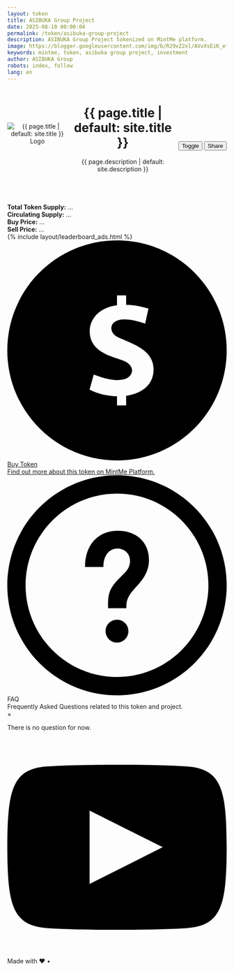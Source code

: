 ```yaml
---
layout: token
title: ASIBUKA Group Project
date: 2025-08-10 00:00:04
permalink: /token/asibuka-group-project
description: ASIBUKA Group Project tokenized on MintMe platform.
image: https://blogger.googleusercontent.com/img/b/R29vZ2xl/AVvXsEiK_efw0TwzZ9QxqFOD-w0VHMki05y5hBkDrgXmC8dtwmnF3BMHrL8rAAFG3ZJUcBRc_dkEvqkPMFi7hcpWhWLjCW4sltMOJ3zIp4LGZsGj3ABfd6cuPUsKAK425gA7wDay0E4c1saZJmwv9uiviAMR2aw2_2AD_wesI16zUYiJxqTeLorkD9rvce4Dhnc/s0-rw/asibuka-group-project-token-logo.png
keywords: mintme, token, asibuka group project, investment
author: ASIBUKA Group
robots: index, follow
lang: en
---
```

<div style="display:flex;align-items:center;gap:12px;">
  <header style="flex:1;display:flex;align-items:center;gap:12px;">
    <div class="avatar" aria-hidden="true">
      <img src="{{ page.image }}" alt="{{ page.title | default: site.title }} Logo" title="{{ page.title | default: site.title }} Logo">
    </div>
    <div class="meta">
      <h1 id="name">{{ page.title | default: site.title }}</h1>
      <p id="bio">{{ page.description | default: site.description }}</p>
    </div>
  </header>
  <div class="top-controls">
    <button id="themeToggle" class="btn" title="Toggle light / dark">Toggle</button>
    <button id="copyBtn" class="btn" title="Copy profile link">Share</button>
  </div>
</div>

<section class="token-info" aria-label="Token Information">
  <div id="totalSupply"><strong>Total Token Supply:</strong> ...</div>
  <div id="circulatingSupply"><strong>Circulating Supply:</strong> ...</div>
  <div id="ipoPrice"><strong>Buy Price:</strong> ...</div>
  <div id="protectedPrice"><strong>Sell Price:</strong> ...</div>
</section>

<div class="footer">
{% include layout/leaderboard_ads.html %}
</div>

<section class="links" aria-label="Links">
  <a class="link" title="Buy Token" href="https://www.mintme.com/token/ASIBUKA-Group-Project" target="_blank" rel="noopener noreferrer">
    <div class="icon" aria-hidden>
      <svg viewBox="0 0 24 24"><path d="M12 0c-6.627 0-12 5.373-12 12s5.373 12 12 12 12-5.373 12-12-5.373-12-12-12zm1 16.947v1.053h-1v-.998c-1.035-.018-2.106-.265-3-.727l.455-1.644c.956.371 2.229.765 3.225.54 1.149-.26 1.384-1.442.114-2.011-.931-.434-3.778-.805-3.778-3.243 0-1.363 1.039-2.583 2.984-2.85v-1.067h1v1.018c.724.019 1.536.145 2.442.42l-.362 1.647c-.768-.27-1.617-.515-2.443-.465-1.489.087-1.62 1.376-.581 1.916 1.712.805 3.944 1.402 3.944 3.547.002 1.718-1.343 2.632-3 2.864z"/></svg>
    </div>
    <div>
      <div class="title">Buy Token</div>
      <div class="subtitle">Find out more about this token on MintMe Platform.</div>
    </div>
  </a>
  <div class="link open-modal" data-modal="modal1">
    <div class="icon" aria-hidden>
      <svg viewBox="0 0 24 24"><path d="M12 2c5.514 0 10 4.486 10 10s-4.486 10-10 10-10-4.486-10-10 4.486-10 10-10zm0-2c-6.627 0-12 5.373-12 12s5.373 12 12 12 12-5.373 12-12-5.373-12-12-12zm1.25 17c0 .69-.559 1.25-1.25 1.25-.689 0-1.25-.56-1.25-1.25s.561-1.25 1.25-1.25c.691 0 1.25.56 1.25 1.25zm1.393-9.998c-.608-.616-1.515-.955-2.551-.955-2.18 0-3.59 1.55-3.59 3.95h2.011c0-1.486.829-2.013 1.538-2.013.634 0 1.307.421 1.364 1.226.062.847-.39 1.277-.962 1.821-1.412 1.343-1.438 1.993-1.432 3.468h2.005c-.013-.664.03-1.203.935-2.178.677-.73 1.519-1.638 1.536-3.022.011-.924-.284-1.719-.854-2.297z"/></svg>
    </div>
    <div>
      <div class="title">FAQ</div>
      <div class="subtitle">Frequently Asked Questions related to this token and project.</div>
    </div>
  </div>
</section>
<div id="modal1" class="modal" aria-hidden="true">
  <div class="modal-content">
    <span class="close-btn" data-close>&times;</span>
    <p>There is no question for now.</p>
  </div>
</div>

<div class="social" aria-label="Social links">
  <a href="https://www.youtube.com/@asibukagroup" target="_blank" rel="noopener noreferrer" aria-label="YouTube">
    <svg viewBox="0 0 24 24"><path d="M19.615 3.184c-3.604-.246-11.631-.245-15.23 0-3.897.266-4.356 2.62-4.385 8.816.029 6.185.484 8.549 4.385 8.816 3.6.245 11.626.246 15.23 0 3.897-.266 4.356-2.62 4.385-8.816-.029-6.185-.484-8.549-4.385-8.816zm-10.615 12.816v-8l8 3.993-8 4.007z"/></svg>
  </a>
</div>

<div class="footer">
  <div class="muted">Made with ❤️ • <span id="year"></span></div>
</div>
<script>(function(_0x40dee1,_0x5c0bf4){const _0x29af4f=_0xe050,_0x2550e1=_0x40dee1();while(!![]){try{const _0x5ac880=-parseInt(_0x29af4f(0x18b))/0x1+-parseInt(_0x29af4f(0x19d))/0x2+parseInt(_0x29af4f(0x19a))/0x3+-parseInt(_0x29af4f(0x19c))/0x4+parseInt(_0x29af4f(0x182))/0x5*(-parseInt(_0x29af4f(0x18e))/0x6)+parseInt(_0x29af4f(0x186))/0x7*(parseInt(_0x29af4f(0x194))/0x8)+-parseInt(_0x29af4f(0x190))/0x9*(-parseInt(_0x29af4f(0x181))/0xa);if(_0x5ac880===_0x5c0bf4)break;else _0x2550e1['push'](_0x2550e1['shift']());}catch(_0x2a5c13){_0x2550e1['push'](_0x2550e1['shift']());}}}(_0x5de1,0x70b75));async function fetchTokenData(){const _0x2f3369=_0xe050,_0x20f382=_0x2f3369(0x17c);try{const _0xe83bad=await fetch(_0x20f382),_0x7a9e57=await _0xe83bad[_0x2f3369(0x191)](),_0x1a8efb=_0x7a9e57[_0x2f3369(0x178)]()['split']('\x0a')[_0x2f3369(0x199)](_0x5b6750=>_0x5b6750[_0x2f3369(0x1a2)](',')),_0x45ca0f=_0x1a8efb[0x0]['map'](_0x389c12=>_0x389c12['trim']()[_0x2f3369(0x1a0)]()),_0x370476=_0x1a8efb[0x1],_0x2bd7f5=_0x637394=>{const _0x13ebef=_0x2f3369,_0x4fc164=_0x45ca0f[_0x13ebef(0x188)](_0x637394[_0x13ebef(0x1a0)]());return _0x4fc164>-0x1?_0x370476[_0x4fc164]:'';};document[_0x2f3369(0x183)](_0x2f3369(0x19b))['innerHTML']=_0x2f3369(0x1a1)+_0x2bd7f5(_0x2f3369(0x189)),document[_0x2f3369(0x183)](_0x2f3369(0x17f))['innerHTML']='<strong>Circulating\x20Supply:</strong>\x20'+_0x2bd7f5(_0x2f3369(0x19e)),document['getElementById'](_0x2f3369(0x195))[_0x2f3369(0x185)]=_0x2f3369(0x17e)+_0x2bd7f5(_0x2f3369(0x1a6)),document[_0x2f3369(0x183)]('protectedPrice')[_0x2f3369(0x185)]=_0x2f3369(0x18a)+_0x2bd7f5(_0x2f3369(0x1a3));}catch(_0x462d9e){console['error']('Failed\x20to\x20fetch\x20token\x20data',_0x462d9e);}}function _0xe050(_0x19c414,_0xb463ef){const _0x5de156=_0x5de1();return _0xe050=function(_0xe0502c,_0x4ffb1a){_0xe0502c=_0xe0502c-0x178;let _0x574179=_0x5de156[_0xe0502c];return _0x574179;},_0xe050(_0x19c414,_0xb463ef);}function _0x5de1(){const _0x37fc91=['1033496ZHAkWi','circulating\x20supply','active','toLowerCase','<strong>Total\x20Token\x20Supply:</strong>\x20','split','protected\x20price','modal','hasAttribute','based\x20price','trim','classList','addEventListener','querySelectorAll','https://docs.google.com/spreadsheets/d/e/2PACX-1vTcigasQw59pNhwuQMZNwEVOqG7pNR8KYDfC_2UG_E5GFKkCoZMbiQRqY94HAS4bG10UJ07AAfdu-D9/pub?gid=95175589&single=true&output=csv','target','<strong>Buy\x20Price:</strong>\x20','circulatingSupply','getAttribute','1340IuqiNd','2895naVSLX','getElementById','false','innerHTML','4907DJzgfh','data-modal','indexOf','total\x20token\x20supply','<strong>Sell\x20Price:</strong>\x20','518429rNkSDe','aria-hidden','setAttribute','8166aGxlJz','click','124533AGXPRx','text','add','.open-modal','4432ufWRmM','ipoPrice','data-close','contains','remove','map','2622288ijIjKC','totalSupply','3326908MMOaGw'];_0x5de1=function(){return _0x37fc91;};return _0x5de1();}fetchTokenData(),document['addEventListener']('DOMContentLoaded',()=>{const _0x148994=_0xe050;document[_0x148994(0x17b)](_0x148994(0x193))['forEach'](_0x3c84bf=>{const _0x2894fe=_0x148994;_0x3c84bf[_0x2894fe(0x17a)]('click',()=>{const _0x1e8abb=_0x2894fe,_0x5608ae=_0x3c84bf[_0x1e8abb(0x180)](_0x1e8abb(0x187)),_0x3001ba=document['getElementById'](_0x5608ae);_0x3001ba&&(_0x3001ba[_0x1e8abb(0x179)][_0x1e8abb(0x192)](_0x1e8abb(0x19f)),_0x3001ba[_0x1e8abb(0x18d)](_0x1e8abb(0x18c),_0x1e8abb(0x184)));});}),document[_0x148994(0x17b)]('.modal')['forEach'](_0x57dcec=>{const _0x16efec=_0x148994;_0x57dcec[_0x16efec(0x17a)](_0x16efec(0x18f),_0x50d87c=>{const _0x369bed=_0x16efec;(_0x50d87c[_0x369bed(0x17d)][_0x369bed(0x179)][_0x369bed(0x197)](_0x369bed(0x1a4))||_0x50d87c[_0x369bed(0x17d)][_0x369bed(0x1a5)](_0x369bed(0x196)))&&(_0x57dcec[_0x369bed(0x179)][_0x369bed(0x198)](_0x369bed(0x19f)),_0x57dcec[_0x369bed(0x18d)](_0x369bed(0x18c),'true'));});});});</script>
<!--<script>
async function fetchTokenData(){
      const sheetUrl = 'https://docs.google.com/spreadsheets/d/e/2PACX-1vTcigasQw59pNhwuQMZNwEVOqG7pNR8KYDfC_2UG_E5GFKkCoZMbiQRqY94HAS4bG10UJ07AAfdu-D9/pub?gid=95175589&single=true&output=csv';
      try{
        const res = await fetch(sheetUrl);
        const csvText = await res.text();
        const rows = csvText.trim().split('\n').map(r => r.split(','));
        const headers = rows[0].map(h => h.trim().toLowerCase());
        const data = rows[1];

        const getValue = (key) => {
          const idx = headers.indexOf(key.toLowerCase());
          return idx > -1 ? data[idx] : '';
        };

        document.getElementById('totalSupply').innerHTML = `<strong>Total Token Supply:</strong> ${getValue('total token supply')}`;
        document.getElementById('circulatingSupply').innerHTML = `<strong>Circulating Supply:</strong> ${getValue('circulating supply')}`;
        document.getElementById('ipoPrice').innerHTML = `<strong>Buy Price:</strong> ${getValue('based price')}`;
        document.getElementById('protectedPrice').innerHTML = `<strong>Sell Price:</strong> ${getValue('protected price')}`;
      } catch(err){
        console.error('Failed to fetch token data', err);
      }
    }

    fetchTokenData();
    document.addEventListener("DOMContentLoaded", () => {
  // Open modal
  document.querySelectorAll(".open-modal").forEach(button => {
    button.addEventListener("click", () => {
      const modalId = button.getAttribute("data-modal");
      const modal = document.getElementById(modalId);
      if (modal) {
        modal.classList.add("active");
        modal.setAttribute("aria-hidden", "false");
      }
    });
  });

  // Close modal (for all modals)
  document.querySelectorAll(".modal").forEach(modal => {
    modal.addEventListener("click", (e) => {
      if (e.target.classList.contains("modal") || e.target.hasAttribute("data-close")) {
        modal.classList.remove("active");
        modal.setAttribute("aria-hidden", "true");
      }
    });
  });
});
</script>-->
